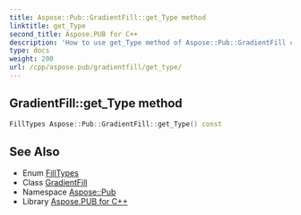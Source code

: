 ```yaml
---
title: Aspose::Pub::GradientFill::get_Type method
linktitle: get_Type
second_title: Aspose.PUB for C++
description: 'How to use get_Type method of Aspose::Pub::GradientFill class in C++.'
type: docs
weight: 200
url: /cpp/aspose.pub/gradientfill/get_type/
---
```

## GradientFill::get_Type method




```cpp
FillTypes Aspose::Pub::GradientFill::get_Type() const
```

## See Also

* Enum [FillTypes](../../filltypes/)
* Class [GradientFill](../)
* Namespace [Aspose::Pub](../../)
* Library [Aspose.PUB for C++](../../../)
